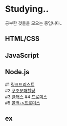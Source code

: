 # Studying..

공부한 것들을 모으는 중입니다..

## HTML/CSS

## JavaScript

## Node.js

#1 [링크드리스트](https://github.com/Tozinoo/Studying/blob/main/NodeJS/SLL.js)  
#2 [구조분해할당](https://github.com/Tozinoo/Studying/blob/main/NodeJS/DestructuringAssignment.js)  
#3 [클래스](https://github.com/Tozinoo/Studying/blob/main/NodeJS/CLASS.js)
#4 [프로미스](https://github.com/Tozinoo/Studying/blob/main/NodeJS/Promiss.js)  
#5 [콜백->프로미스](https://github.com/Tozinoo/Studying/blob/main/NodeJS/callbackTOpromiss.js)

## ex
